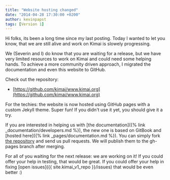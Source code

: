 ```yaml
---
title: "Website hosting changed"
date: "2014-04-28 17:30:00 +0200"
author: kevinpapst
tags: [Version 1]
---
```


Hi folks, its been a long time since my last posting.
Today I wanted to let you know, that we are still alive and work on Kimai is slowely progressing.

We (Severin and I) do know that you are waiting for a release, but we have very limited resources to work on Kimai and
could need some helping hands. To achieve a more community driven approach, I migrated the documentation and even this website to GitHub.

Check out the repository:

- [https://github.com/kimai/www.kimai.org](https://github.com/kimai/www.kimai.org)

For the techies: the website is now hosted using GitHub pages with a custom Jekyll theme. Super fun!
If you didn't use it yet, you should give it a try.

If you are interested in helping us with [the documentation]({% link _documentation/developers.md %}),
the new one is based on GitBook and [hosted here]({% link _pages/documentation.md %}).
You can simply fork [the repository](https://github.com/kimai/www.kimai.org) and send us pull requests. We will publish them to the gh-pages branch after merging.

For all of you waiting for the next release: we are working on it! If you could offer your help in testing, that would be great.
If you could offer your help in fixing [open issues]({{ site.kimai_v1_repo }}/issues) that would be even better :)
